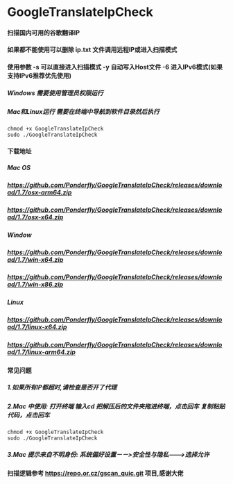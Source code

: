 # GoogleTranslateIpCheck
#### 扫描国内可用的谷歌翻译IP
#### 如果都不能使用可以删除 ip.txt 文件调用远程IP或进入扫描模式
#### 使用参数 -s 可以直接进入扫描模式  -y 自动写入Host文件   -6 进入IPv6模式(如果支持IPv6推荐优先使用)
##### Windows 需要使用管理员权限运行
##### Mac和Linux运行 需要在终端中导航到软件目录然后执行
```
chmod +x GoogleTranslateIpCheck
sudo ./GoogleTranslateIpCheck
```

#### 下载地址

##### Mac OS
##### https://github.com/Ponderfly/GoogleTranslateIpCheck/releases/download/1.7/osx-arm64.zip
##### https://github.com/Ponderfly/GoogleTranslateIpCheck/releases/download/1.7/osx-x64.zip

##### Window
##### https://github.com/Ponderfly/GoogleTranslateIpCheck/releases/download/1.7/win-x64.zip
##### https://github.com/Ponderfly/GoogleTranslateIpCheck/releases/download/1.7/win-x86.zip

##### Linux
##### https://github.com/Ponderfly/GoogleTranslateIpCheck/releases/download/1.7/linux-x64.zip
##### https://github.com/Ponderfly/GoogleTranslateIpCheck/releases/download/1.7/linux-arm64.zip

#### 常见问题
##### 1.如果所有IP都超时,请检查是否开了代理 
##### 2.Mac 中使用: 打开终端 输入cd 把解压后的文件夹拖进终端，点击回车 复制粘贴代码，点击回车
```
chmod +x GoogleTranslateIpCheck
sudo ./GoogleTranslateIpCheck
```
##### 3.Mac 提示来自不明身份: 系统偏好设置－－>安全性与隐私--->选择允许


#### 扫描逻辑参考 https://repo.or.cz/gscan_quic.git 项目,感谢大佬
